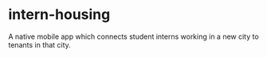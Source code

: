 # intern-housing
A native mobile app which connects student interns working in a new city to tenants in that city.
